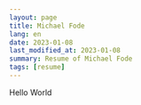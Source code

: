 ```yaml
---
layout: page
title: Michael Fode
lang: en
date: 2023-01-08
last_modified_at: 2023-01-08
summary: Resume of Michael Fode
tags: [resume]
---
```


Hello World
